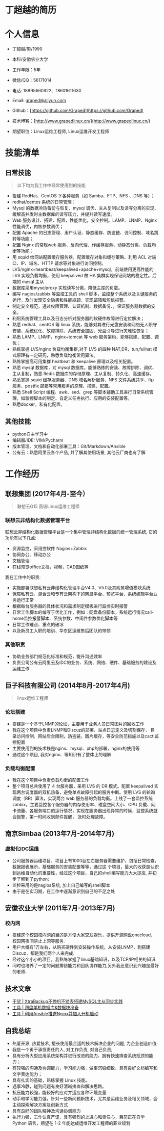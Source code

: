 # 丁超越的简历
# 个人信息

 - 丁超越/男/1990 
 - 本科/安徽农业大学 
 - 工作年限：5年
 - 微信/QQ：56171014
 - 电话: 18895660822、18601611630
 - Email: graped@aliyun.com
 - Github：[https://github.com/Graped](https://github.com/Graped)
 - 技术博客：[http://www.grapedlinux.cn/](http://www.grapedlinux.cn/)

 - 期望职位：Linux运维工程师, Linux运维开发工程师

# 技能清单

## 日常技能
> 以下均为我工作中经常使用到的技能

- 搭建 RedHat、CentOS 下各种服务（如 Samba、FTP、NFS 、DNS 等）；
- redhat/centos 系统的日常管理；
- Mysql 的数据冷热备份与恢复、mysql 调优、主从复制以及读写分离的实现、缓解高并发时主数据库的读写压力，并提升读写速度。
- Web 服务设计、搭建、配置，性能优化，安全控制。LAMP、LNMP、Nginx 性能调优，内核参数调优；
- 配置 Apache 的日志管理、用户认证、静态缓存、防盗链、访问控制、域名跳转等功能；
- 配置 Nginx 的常规web 服务、反向代理、作缓存服务、动静态分离、负载均衡等功能；
- 用 squid 给网站配置缓存服务器，配置缓存对象和缓存策略、利用 ACL 对端口、IP、域名、HTTP 请求等对象进行访问控制。
-  LVS/nginx+heartbeat/keepalived+apache+mysql，前端使用更高性能的 LVS 实现负载均衡，使用 keepalived 做 HA 集群实现保证网站的稳定性。后端的 mysql 主从
- 数据库采用mysqlproxy 实现读写分离，降低主库的负载。
- 编写 nagios/zabbix 等监控工具的 shell 脚本，监控整个系统以及关键服务的运行，及时发现安全隐患和性能瓶颈，实现邮箱和短信报警。
- 制定安全规范，通过权限管理、认证机制、数据备份、，保证服务器数据的安全。
- 利用系统管理工具以及日志分析对服务器的软硬件故障进行定位解决；
- 熟悉 redhat、centOS 等 linux 系统，能够对其进行光盘安装和网络无人职守安装、系统优化、故障排除、系统安全加固、光盘引导进行灾难性恢复；
- 熟悉 LAMP、LNMP，nginx+tomcat 等 web 服务架构，能够搭建、配置、调优；
- 熟练掌握 LVS/nginx 负载均衡集群,对于 LVS 的四种 NAT,DR，tun,fullnat 模式原理有一定研究，熟悉负载均衡常用算法。
- 熟练掌握高可用集群 heatbeat 和 keepalive 原理以及相关配置。
- 熟悉 mysql 数据库，对 mysql 数据库，能够熟练的安装、故障排除、调优、主从复制，熟悉 Redis 数据库的存储原理、主从复制、持久化、高速缓存。
- 熟悉掌握 squid 缓存服务器、DNS 域名解析服务、NFS 文件系统共享、ftp 服务、postfix 邮箱等常用服务的原理、搭建、配置。
- 熟悉 Shell Script 编程、awk、sed、grep 等脚本辅助工具进行日常系统管理，如监控脚本的制定、自定义任务执行、应用的安装配置等。
- 熟悉docker，私有化配置。

## 其他技能
- python自主学习中
- 编辑器/IDE: VIM/Pycharm
- 版本管理、文档和自动化部署工具：Git/Markdown/Ansible
- 公有云：熟悉阿里云各个产品, 并了解其使用场景, 其他云厂商也有了解


# 工作经历

## **联想集团**   (2017年4月-至今）
> 联想云G15 高级Linux运维工程师
### 联想云非结构化数据管理平台

联想云非结构化数据管理平台是一个集中管理非结构化数据的统一管理系统, 它的功能有以下几点:

* 资源监控，采用控软件 Nagios+Zabbix
* 协同办公、移动办公
* 文档管理
* 在线预览office文档，视频，CAD图纸等

我在工作中的职责:

* 实施部署联想私有云非结构化管理平台V4.0、V5.0及其附属增值模块系统
* 保障私有云、混合云和专有云架构下的网盘平台、预览平台、系统编辑平台业务运行正常
* 根据每台服务器的具体状况和需求制定模板进行监控实时报警
* 日常工作脚本的编写于优化工作，例如：网盘备份脚本，系统运行情况call-home监控报警脚本、系统参数、中间件参数优化脚本等
* 日常工作难点、重点的破冰
* 以及新员工入职的培训、华东区运维售后团队的带领


### 其他职责

* 协助业务部门规范化标准和规范，提升沟通效率
* 负责公司公有云阿里云及IDC的业务、系统、网络、硬件、基础服务的建设及运维工作
  
## 巨子科技有限公司 (2014年8月-2017年4月)
> linux运维工程师

### 论坛搭建

* 搭建是一个基于LNMP的论坛，主要用于业务人员日常图片的回收工作
* 我在这个项目中负责LNMP和Discuz的部署、站点日志定义及切割保存， 目录访问控制，网站后台限制，防盗链，图片缓存，等安全防范措施以及cacti监控配置
* 主要使用到的技术栈是nginx、mysql、php的部署，nginx的使用等
* 通过这个项目, 我对nginx、等知识有了整体上的理解


### 负载均衡配置

* 我在这个项目中负责负载均衡的配置工作
* 整个项目总共使用了 4 台服务器，采用 LVS 的 DR 模式。配置 keepalived
实现两台调度器的双机热备，避免单点故障引起的服务中断。使用 LVS 的轮询调度（RR）算法，实现两台 web 服务器的负载均衡。上线了一套监控系统 zabbix。主要监控各个服务器的内存使用率、磁盘空间大小、CPU 负载、网卡流量、各服务端口的运行情况，实现在服务器出现异常的时候，监控系统就会报警，第一时间收到邮件提醒， 及时处理故障。

## 南京Simbaa (2013年7月-2014年7月)

### 虚拟化IDC运维

* 公司服务器运维项目，项目上有1000台左右服务器需要维护，包括日常检查，数据报表展示，基础服务的安装配置等等，通过这 个项目，最大的收获是认识到运维自动化的重要性，经过这个项目，自己的shell编写能力大大提高, 并初步了解到了python;
* 监控采用的是nagios系统, 加上自己编写的shell脚本
* 由于是在实习期，在工作中逐渐意识到自己的不足之处

## 安徽农业大学 (2011年7月-2013年7月)

### 校内网

* 搭建这个校园校内网的目的是方便大家交友娱乐，提供开源网盘onecloud、校园网夜间禁止上网等服务.
* 用户大概有1万左右，从购买硬件到安装操作系统，从安装LNMP，到搭建Discuz，都是我们两个人来完成.
* 经过这个小小的项目，我熟练掌握了linux基础知识，以及TCP/IP相关的知识.
* 同时也培养了一定的问题排错能力和团队协作能力,另外我还意识到兴趣是最好的老师.

## 技术文章

- [干货 | XtraBackup不停机不锁表搭建MySQL主从同步实践](http://www.grapedlinux.cn/2017/03/23/17032302/)
- [工具 | 网盘单机数据库&数据块冷备](https://box.lenovo.com/l/951N0R)
- [工具 | 利用Ansible推送Nginx并加入开机启动](https://github.com/Graped/ansibleinstallnginx)



## 自我总结

* 热爱开源, 热爱技术, 擅长使用最合适的技术解决企业的问题, 为企业创造价值;
* 我是一个勇于承担责任的人, 对工作负责, 对自己负责; 
* 具有分析大型应用系统架构并进行改进的能力，拥有快速排查系统瓶颈的能力；
* 有较强的沟通及协调能力，学习能力强，做事沉稳细致、具有良好文档编写和文字表达能力；
* 具有扎实的基础，熟练掌握 Linux 技能。
* 遇事冷静，碰到问题有良好清晰排查和解决思路。
* 抗压能力较强，能较好的应对并适应各种环境变量
* 动手和学习能力强，针对一些新问题新技术，尤其是运维业务及相关领域，会主动探索解决方案及创新方式
* 具有良好的团队精神及沟通协调能力
* 执行力强，工作认真严谨，具有强烈的上进心和责任心，目前正在自学 Python 语言，期望在 1-2 年能达成运维开发工程师的职业规划




